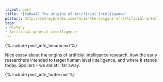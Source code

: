 ```yaml
---
layout: post
title: "[FoR&AI] The Origins of Artificial Intelligence"
posturl: http://rodneybrooks.com/forai-the-origins-of-artificial-intelligence/
tags:
- History
- Artificial general intelligence
---
```


{% include post_info_header.md %}

Nice essay about the origins of artificial intelligence research, how the early researchers intended to target human level intelligence, and where it stands today. Spoilers - we are still far away.

<!--more-->
{% include post_info_footer.md %}
